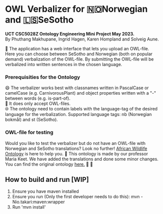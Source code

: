 # OWL Verbalizer for 🇳🇴Norwegian and 🇱🇸SeSotho
**UCT CSC5028Z Ontology Engineering Mini Project May 2023.** <br/>
By Phuthang Makhupane, Ingrid Hagen, Karen Hompland and Solveig Aune.

🧭 The application has a web interface that lets you upload an OWL-file. Here you can choose between SeSotho and Norwegian (both on popular demand) verbalization of the OWL-file. By submitting the OWL-file will be verbalized into written sentences in the chosen language.

### Prerequisities for the Ontology
😄 The verbalizer works best with classnames written in PascalCase or camelCase (e.g. CarnivorousPlant) and object properties written with a "-" between words (e.g. is-part-of). <br/>
📁 It does only accept OWL-files. <br/>
🌐 The ontology need to contain labels with the language-tag of the desired language for the verbalization. Supported language tags: nb (Norwegian bokmål) and st (SeSotho). <br/>

### OWL-file for testing
Would you like to test the verbalizer but do not have an OWL-file with Norwegian and SeSotho translations? Look no further! [African Wildlife Ontology](src/main/resources/public/african_wildlife_for_project.owl) is here to help you. 🦒  This ontology is made by our professor Maria Keet. We have added the translations and done some minor changes. You can find the original ontology [here.](http://meteck.org/teaching/OEbook/ontologies/AfricanWildlifeOntology1.owl) 🦁 🐘

## How to build and run [WIP]
1. Ensure you have maven installed
2. Ensure you run (Only the first developer needs to do this): mvn -Nio.takari:maven:wrapper
3. Run 'mvn install'

